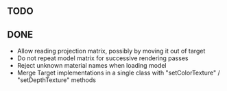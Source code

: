 TODO
----

DONE
----

- Allow reading projection matrix, possibly by moving it out of target
- Do not repeat model matrix for successive rendering passes
- Reject unknown material names when loading model
- Merge Target implementations in a single class with "setColorTexture" / "setDepthTexture" methods
